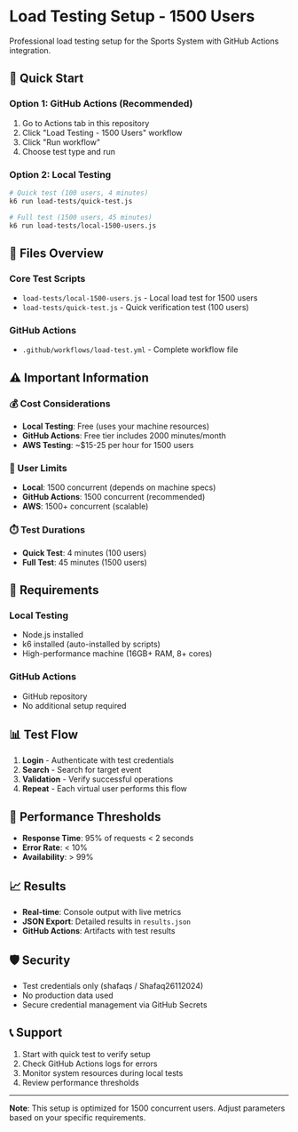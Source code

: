 # Load Testing Setup - 1500 Users

Professional load testing setup for the Sports System with GitHub Actions integration.

## 🚀 Quick Start

### Option 1: GitHub Actions (Recommended)
1. Go to Actions tab in this repository
2. Click "Load Testing - 1500 Users" workflow
3. Click "Run workflow"
4. Choose test type and run

### Option 2: Local Testing
```bash
# Quick test (100 users, 4 minutes)
k6 run load-tests/quick-test.js

# Full test (1500 users, 45 minutes)
k6 run load-tests/local-1500-users.js
```

## 📁 Files Overview

### Core Test Scripts
- `load-tests/local-1500-users.js` - Local load test for 1500 users
- `load-tests/quick-test.js` - Quick verification test (100 users)

### GitHub Actions
- `.github/workflows/load-test.yml` - Complete workflow file

## ⚠️ Important Information

### 💰 Cost Considerations
- **Local Testing**: Free (uses your machine resources)
- **GitHub Actions**: Free tier includes 2000 minutes/month
- **AWS Testing**: ~$15-25 per hour for 1500 users

### 👥 User Limits
- **Local**: 1500 concurrent (depends on machine specs)
- **GitHub Actions**: 1500 concurrent (recommended)
- **AWS**: 1500+ concurrent (scalable)

### ⏱️ Test Durations
- **Quick Test**: 4 minutes (100 users)
- **Full Test**: 45 minutes (1500 users)

## 🔧 Requirements

### Local Testing
- Node.js installed
- k6 installed (auto-installed by scripts)
- High-performance machine (16GB+ RAM, 8+ cores)

### GitHub Actions
- GitHub repository
- No additional setup required

## 📊 Test Flow

1. **Login** - Authenticate with test credentials
2. **Search** - Search for target event
3. **Validation** - Verify successful operations
4. **Repeat** - Each virtual user performs this flow

## 🎯 Performance Thresholds

- **Response Time**: 95% of requests < 2 seconds
- **Error Rate**: < 10%
- **Availability**: > 99%

## 📈 Results

- **Real-time**: Console output with live metrics
- **JSON Export**: Detailed results in `results.json`
- **GitHub Actions**: Artifacts with test results

## 🛡️ Security

- Test credentials only (shafaqs / Shafaq26112024)
- No production data used
- Secure credential management via GitHub Secrets

## 📞 Support

1. Start with quick test to verify setup
2. Check GitHub Actions logs for errors
3. Monitor system resources during local tests
4. Review performance thresholds

---

**Note**: This setup is optimized for 1500 concurrent users. Adjust parameters based on your specific requirements.